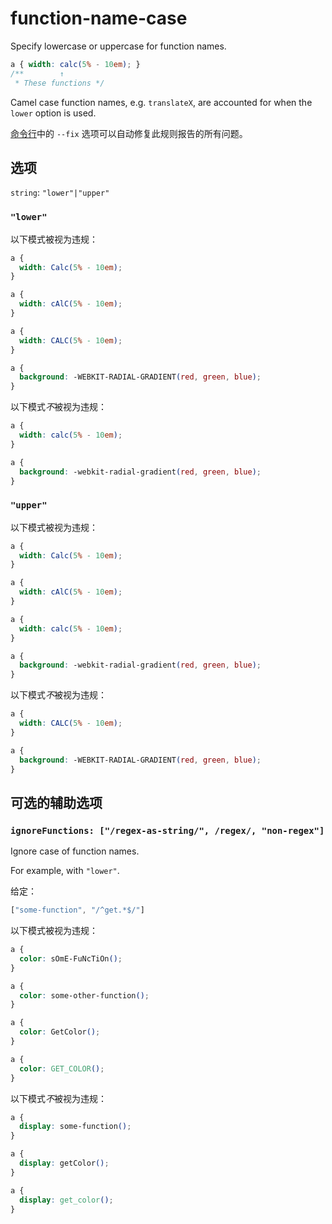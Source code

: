 # function-name-case

Specify lowercase or uppercase for function names.

```css
a { width: calc(5% - 10em); }
/**        ↑
 * These functions */
```

Camel case function names, e.g. `translateX`, are accounted for when the `lower` option is used.

[命令行](../../../docs/user-guide/cli.md#自动修复错误)中的 `--fix` 选项可以自动修复此规则报告的所有问题。

## 选项

`string`: `"lower"|"upper"`

### `"lower"`

以下模式被视为违规：

```css
a {
  width: Calc(5% - 10em);
}
```

```css
a {
  width: cAlC(5% - 10em);
}
```

```css
a {
  width: CALC(5% - 10em);
}
```

```css
a {
  background: -WEBKIT-RADIAL-GRADIENT(red, green, blue);
}
```

以下模式*不*被视为违规：

```css
a {
  width: calc(5% - 10em);
}
```

```css
a {
  background: -webkit-radial-gradient(red, green, blue);
}
```

### `"upper"`

以下模式被视为违规：

```css
a {
  width: Calc(5% - 10em);
}
```

```css
a {
  width: cAlC(5% - 10em);
}
```

```css
a {
  width: calc(5% - 10em);
}
```

```css
a {
  background: -webkit-radial-gradient(red, green, blue);
}
```

以下模式*不*被视为违规：

```css
a {
  width: CALC(5% - 10em);
}
```

```css
a {
  background: -WEBKIT-RADIAL-GRADIENT(red, green, blue);
}
```

## 可选的辅助选项

### `ignoreFunctions: ["/regex-as-string/", /regex/, "non-regex"]`

Ignore case of function names.

For example, with `"lower"`.

给定：

```js
["some-function", "/^get.*$/"]
```

以下模式被视为违规：

```css
a {
  color: sOmE-FuNcTiOn();
}
```

```css
a {
  color: some-other-function();
}
```

```css
a {
  color: GetColor();
}
```

```css
a {
  color: GET_COLOR();
}
```

以下模式*不*被视为违规：

```css
a {
  display: some-function();
}
```


```css
a {
  display: getColor();
}
```

```css
a {
  display: get_color();
}
```
